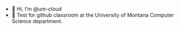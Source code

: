 - 👋 Hi, I’m @um-cloud
- 👀 Test for github classroom at the University of Montana Computer Science department.

<!---
um-cloud/um-cloud is a ✨ special ✨ repository because its `README.md` (this file) appears on your GitHub profile.
You can click the Preview link to take a look at your changes.
--->
